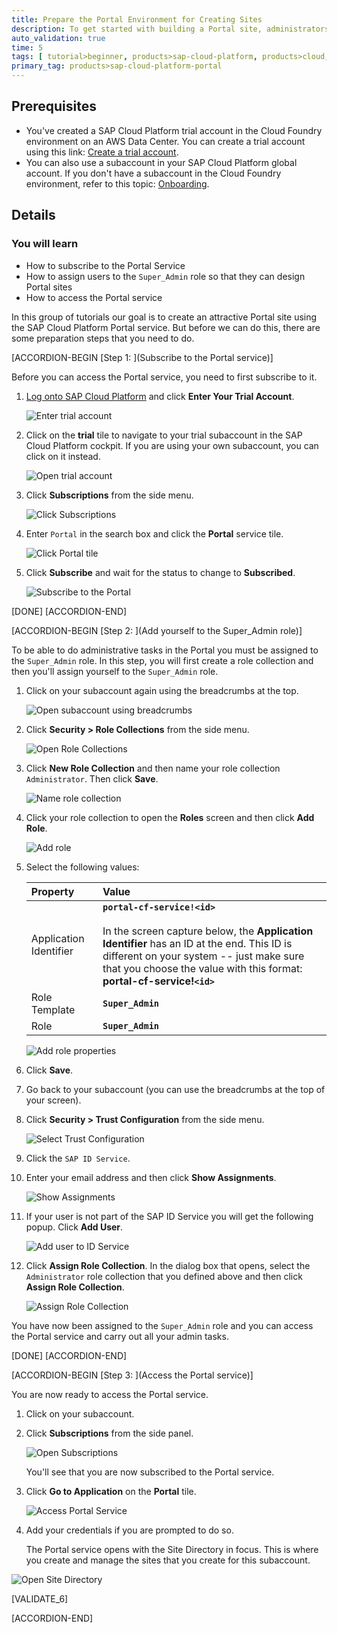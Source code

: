 ```yaml
---
title: Prepare the Portal Environment for Creating Sites
description: To get started with building a Portal site, administrators must perform the required onboarding steps.
auto_validation: true
time: 5
tags: [ tutorial>beginner, products>sap-cloud-platform, products>cloud, products>sap-fiori]
primary_tag: products>sap-cloud-platform-portal
---
```


## Prerequisites
  - You've created a SAP Cloud Platform trial account in the Cloud Foundry environment on an AWS Data Center. You can create a trial account using this link: [Create a trial account](https://cockpit.hanatrial.ondemand.com).
  - You can also use a subaccount in your SAP Cloud Platform global account. If you don't have a subaccount in the Cloud Foundry environment, refer to this topic: [Onboarding](https://help.sap.com/viewer/ad4b9f0b14b0458cad9bd27bf435637d/Cloud/en-US/fd79b232967545569d1ae4d8f691016b.html).


## Details
### You will learn
  - How to subscribe to the Portal Service
  - How to assign users to the `Super_Admin` role so that they can design Portal sites
  - How to access the Portal service

In this group of tutorials our goal is to create an attractive Portal site using the SAP Cloud Platform Portal service. But before we can do this, there are some preparation steps that you need to do.

[ACCORDION-BEGIN [Step 1: ](Subscribe to the Portal service)]

Before you can access the Portal service, you need to first subscribe to it.

1. [Log onto SAP Cloud Platform](https://cockpit.hanatrial.ondemand.com) and click **Enter Your Trial Account**.

    ![Enter trial account](00_enter_trial_account.png)

2. Click on the **trial** tile to navigate to your trial subaccount in the SAP Cloud Platform cockpit. If you are using your own subaccount, you can click on it instead.

      ![Open trial account](00_open_subaccount.png)

3. Click **Subscriptions** from the side menu.

    ![Click Subscriptions](01_click_subscriptions.png)

4. Enter `Portal` in the search box and click the **Portal** service tile.

    ![Click Portal tile](02_unsubscribed_portal.png)

5. Click **Subscribe** and wait for the status to change to **Subscribed**.

    ![Subscribe to the Portal](03_subscribe.png)

[DONE]
[ACCORDION-END]


[ACCORDION-BEGIN [Step 2: ](Add yourself to the Super_Admin role)]

To be able to do administrative tasks in the Portal you must be assigned to the `Super_Admin` role. In this step, you will first create a role collection and then you'll assign yourself to the `Super_Admin` role.

1. Click on your subaccount again using the breadcrumbs at the top.

    ![Open subaccount using breadcrumbs](3a_use_breadcrumbs.png)

2. Click **Security > Role Collections** from the side menu.

    ![Open Role Collections](04_role_collections.png)

3.  Click **New Role Collection** and then name your role collection `Administrator`. Then click **Save**.

    ![Name role collection](05_create_role_collection.png)

4. Click your role collection to open the **Roles** screen and then click **Add Role**.

    ![Add role](06_add_role.png)

5. Select the following values:

    |  Property     | Value
    |  :------------- | :-------------
    |  Application Identifier           | **`portal-cf-service!<id>`** <div>&nbsp;</div> In the screen capture below, the **Application Identifier** has an ID at the end.  This ID is different on your system -- just make sure that you choose the value with this format: **portal-cf-service!`<id>`**
    |  Role Template           | **`Super_Admin`**
    |  Role    | **`Super_Admin`**

    ![Add role properties](07_add_role_properties.png)

6. Click **Save**.

7. Go back to your subaccount (you can use the breadcrumbs at the top of your screen).

8. Click **Security > Trust Configuration** from the side menu.

    ![Select Trust Configuration](08_trust_configuration.png)

9. Click the `SAP ID Service`.

10. Enter your email address and then click **Show Assignments**.

    ![Show Assignments](09_show_assignments.png)

11. If your user is not part of the SAP ID Service you will get the following popup. Click **Add User**.

      ![Add user to ID Service](9_user_idservice.png)

12. Click **Assign Role Collection**.  In the dialog box that opens, select the `Administrator` role collection that you defined above and then click **Assign Role Collection**.

    ![Assign Role Collection](10_assign_role_collection.png)

You have now been assigned to the `Super_Admin` role and you can access the Portal service and carry out all your admin tasks.

[DONE]
[ACCORDION-END]


[ACCORDION-BEGIN [Step 3: ](Access the Portal service)]

You are now ready to access the Portal service.  

1. Click on your subaccount.

2. Click **Subscriptions** from the side panel.

    ![Open Subscriptions](2_click_subscriptions.png)

    You'll see that you are now subscribed to the Portal service.

3. Click **Go to Application** on the **Portal** tile.

    ![Access Portal Service](3_access_portal_service.png)

4. Add your credentials if you are prompted to do so.

   The Portal service opens with the Site Directory in focus. This is where you create and manage the sites that you create for this subaccount.

  ![Open Site Directory](4_open_site_directory.png)


[VALIDATE_6]

[ACCORDION-END]
